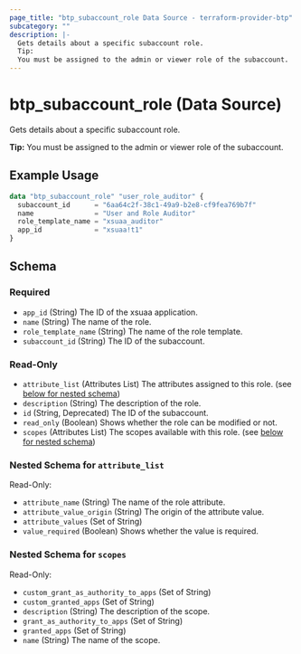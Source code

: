 ```yaml
---
page_title: "btp_subaccount_role Data Source - terraform-provider-btp"
subcategory: ""
description: |-
  Gets details about a specific subaccount role.
  Tip:
  You must be assigned to the admin or viewer role of the subaccount.
---
```


# btp_subaccount_role (Data Source)

Gets details about a specific subaccount role.

__Tip:__
You must be assigned to the admin or viewer role of the subaccount.

## Example Usage

```terraform
data "btp_subaccount_role" "user_role_auditor" {
  subaccount_id      = "6aa64c2f-38c1-49a9-b2e8-cf9fea769b7f"
  name               = "User and Role Auditor"
  role_template_name = "xsuaa_auditor"
  app_id             = "xsuaa!t1"
}
```

<!-- schema generated by tfplugindocs -->
## Schema

### Required

- `app_id` (String) The ID of the xsuaa application.
- `name` (String) The name of the role.
- `role_template_name` (String) The name of the role template.
- `subaccount_id` (String) The ID of the subaccount.

### Read-Only

- `attribute_list` (Attributes List) The attributes assigned to this role. (see [below for nested schema](#nestedatt--attribute_list))
- `description` (String) The description of the role.
- `id` (String, Deprecated) The ID of the subaccount.
- `read_only` (Boolean) Shows whether the role can be modified or not.
- `scopes` (Attributes List) The scopes available with this role. (see [below for nested schema](#nestedatt--scopes))

<a id="nestedatt--attribute_list"></a>
### Nested Schema for `attribute_list`

Read-Only:

- `attribute_name` (String) The name of the role attribute.
- `attribute_value_origin` (String) The origin of the attribute value.
- `attribute_values` (Set of String)
- `value_required` (Boolean) Shows whether the value is required.


<a id="nestedatt--scopes"></a>
### Nested Schema for `scopes`

Read-Only:

- `custom_grant_as_authority_to_apps` (Set of String)
- `custom_granted_apps` (Set of String)
- `description` (String) The description of the scope.
- `grant_as_authority_to_apps` (Set of String)
- `granted_apps` (Set of String)
- `name` (String) The name of the scope.